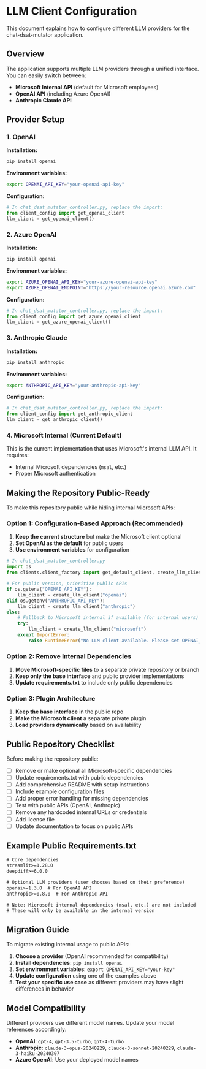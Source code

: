 # LLM Client Configuration

This document explains how to configure different LLM providers for the chat-dsat-mutator application.

## Overview

The application supports multiple LLM providers through a unified interface. You can easily switch between:

- **Microsoft Internal API** (default for Microsoft employees)
- **OpenAI API** (including Azure OpenAI)
- **Anthropic Claude API**

## Provider Setup

### 1. OpenAI

**Installation:**
```bash
pip install openai
```

**Environment variables:**
```bash
export OPENAI_API_KEY="your-openai-api-key"
```

**Configuration:**
```python
# In chat_dsat_mutator_controller.py, replace the import:
from client_config import get_openai_client
llm_client = get_openai_client()
```

### 2. Azure OpenAI

**Installation:**
```bash
pip install openai
```

**Environment variables:**
```bash
export AZURE_OPENAI_API_KEY="your-azure-openai-api-key"
export AZURE_OPENAI_ENDPOINT="https://your-resource.openai.azure.com"
```

**Configuration:**
```python
# In chat_dsat_mutator_controller.py, replace the import:
from client_config import get_azure_openai_client
llm_client = get_azure_openai_client()
```

### 3. Anthropic Claude

**Installation:**
```bash
pip install anthropic
```

**Environment variables:**
```bash
export ANTHROPIC_API_KEY="your-anthropic-api-key"
```

**Configuration:**
```python
# In chat_dsat_mutator_controller.py, replace the import:
from client_config import get_anthropic_client
llm_client = get_anthropic_client()
```

### 4. Microsoft Internal (Current Default)

This is the current implementation that uses Microsoft's internal LLM API. It requires:
- Internal Microsoft dependencies (`msal`, etc.)
- Proper Microsoft authentication

## Making the Repository Public-Ready

To make this repository public while hiding internal Microsoft APIs:

### Option 1: Configuration-Based Approach (Recommended)

1. **Keep the current structure** but make the Microsoft client optional
2. **Set OpenAI as the default** for public users
3. **Use environment variables** for configuration

```python
# In chat_dsat_mutator_controller.py
import os
from clients.client_factory import get_default_client, create_llm_client

# For public version, prioritize public APIs
if os.getenv("OPENAI_API_KEY"):
    llm_client = create_llm_client("openai")
elif os.getenv("ANTHROPIC_API_KEY"):
    llm_client = create_llm_client("anthropic")
else:
    # Fallback to Microsoft internal if available (for internal users)
    try:
        llm_client = create_llm_client("microsoft")
    except ImportError:
        raise RuntimeError("No LLM client available. Please set OPENAI_API_KEY or ANTHROPIC_API_KEY")
```

### Option 2: Remove Internal Dependencies

1. **Move Microsoft-specific files** to a separate private repository or branch
2. **Keep only the base interface** and public provider implementations
3. **Update requirements.txt** to include only public dependencies

### Option 3: Plugin Architecture

1. **Keep the base interface** in the public repo
2. **Make the Microsoft client** a separate private plugin
3. **Load providers dynamically** based on availability

## Public Repository Checklist

Before making the repository public:

- [ ] Remove or make optional all Microsoft-specific dependencies
- [ ] Update requirements.txt with public dependencies
- [ ] Add comprehensive README with setup instructions
- [ ] Include example configuration files
- [ ] Add proper error handling for missing dependencies
- [ ] Test with public APIs (OpenAI, Anthropic)
- [ ] Remove any hardcoded internal URLs or credentials
- [ ] Add license file
- [ ] Update documentation to focus on public APIs

## Example Public Requirements.txt

```txt
# Core dependencies
streamlit>=1.28.0
deepdiff>=6.0.0

# Optional LLM providers (user chooses based on their preference)
openai>=1.3.0  # For OpenAI API
anthropic>=0.8.0  # For Anthropic API

# Note: Microsoft internal dependencies (msal, etc.) are not included
# These will only be available in the internal version
```

## Migration Guide

To migrate existing internal usage to public APIs:

1. **Choose a provider** (OpenAI recommended for compatibility)
2. **Install dependencies**: `pip install openai`
3. **Set environment variables**: `export OPENAI_API_KEY="your-key"`
4. **Update configuration** using one of the examples above
5. **Test your specific use case** as different providers may have slight differences in behavior

## Model Compatibility

Different providers use different model names. Update your model references accordingly:

- **OpenAI**: `gpt-4`, `gpt-3.5-turbo`, `gpt-4-turbo`
- **Anthropic**: `claude-3-opus-20240229`, `claude-3-sonnet-20240229`, `claude-3-haiku-20240307`
- **Azure OpenAI**: Use your deployed model names
